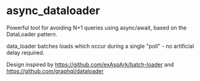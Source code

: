 # async_dataloader

Powerful tool for avoiding N+1 queries using async/await, based on the DataLoader pattern.

data_loader batches loads which occur during a single "poll" - no artificial delay required.

Design inspired by https://github.com/exAspArk/batch-loader and https://github.com/graphql/dataloader